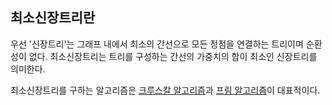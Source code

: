 ## 최소신장트리란
우선 '신장트리'는 그래프 내에서 최소의 간선으로 모든 정점을 연결하는 트리이며 순환성이 없다.
최소신장트리는 트리를 구성하는 간선의 가중치의 합이 최소인 신장트리를 의미한다.

최소신장트리를 구하는 알고리즘은 [크루스칼 알고리즘](./2.%20크루스칼%20알고리즘.md)과 [프림 알고리즘](./3.%20프림%20알고리즘.md)이 대표적이다.
